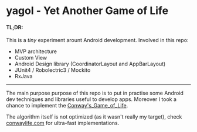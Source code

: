 # yagol - Yet Another Game of Life

#### TL;DR:
This is a _tiny_ experiment arount Android development. 
Involved in this repo:
- MVP architecture
- Custom View
- Android Design library (CoordinatorLayout and AppBarLayout)
- JUnit4 / Robolectric3 / Mockito
- RxJava

----
The main purpose purpose of this repo is to put in practise some Android dev techniques and libraries useful to develop apps.
Moreover I took a chance to implement the [Conway's_Game_of_Life](https://en.wikipedia.org/wiki/Conway's_Game_of_Life).


The algorithm itself is not optimized (as it wasn't really my target), check [conwaylife.com](http://www.conwaylife.com/) for ultra-fast implementations.
